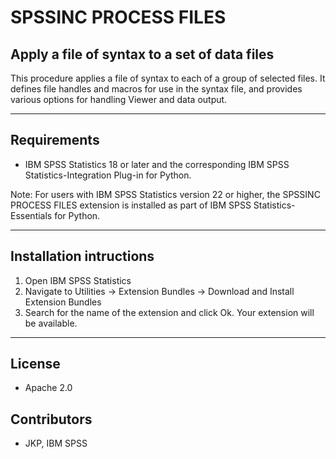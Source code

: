 # SPSSINC PROCESS FILES
## Apply a file of syntax to a set of data files
 This procedure applies a file of syntax to each of a group of selected files. It defines file handles and macros for use in the syntax file, and provides various options for handling Viewer and data output.

---
Requirements
----
- IBM SPSS Statistics 18 or later and the corresponding IBM SPSS Statistics-Integration Plug-in for Python.

Note: For users with IBM SPSS Statistics version 22 or higher, the SPSSINC PROCESS FILES extension is installed as part of IBM SPSS Statistics-Essentials for Python.

---
Installation intructions
----
1. Open IBM SPSS Statistics
2. Navigate to Utilities -> Extension Bundles -> Download and Install Extension Bundles
3. Search for the name of the extension and click Ok. Your extension will be available.

---
License
----

- Apache 2.0
                              
Contributors
----

  - JKP, IBM SPSS
